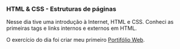 ### HTML & CSS - Estruturas de páginas

Nesse dia tive uma introdução à Internet, HTML e CSS. Conheci as primeiras tags e links internos e externos em HTML.

O exercício do dia foi criar meu primeiro [Portifólio Web](https://github.com/erica-guimaraes/erica-guimaraes.github.io). 
  
